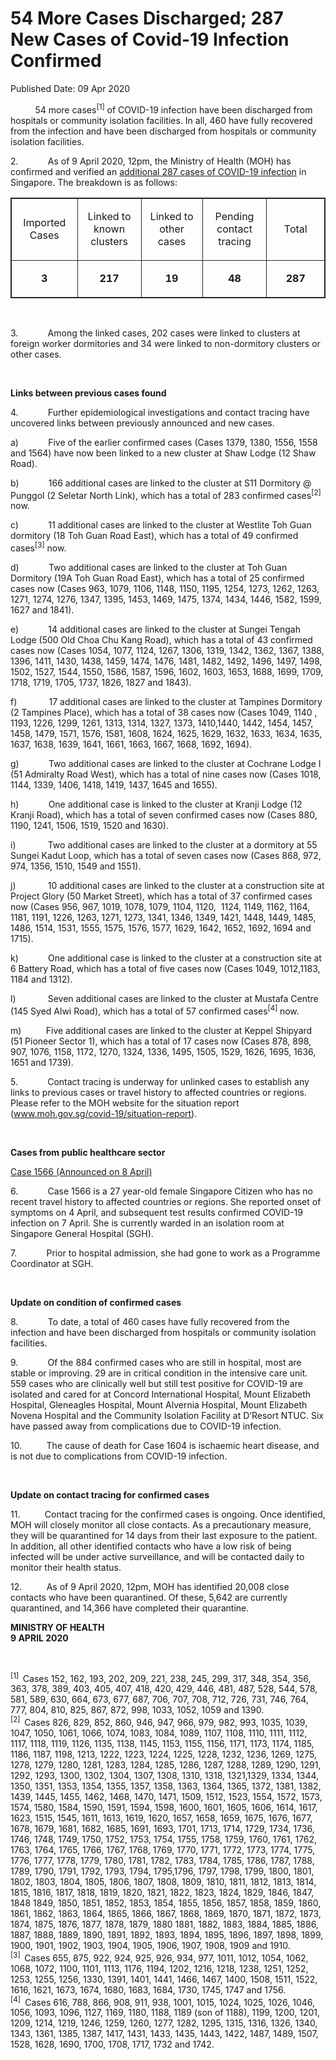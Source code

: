 <html>
    <meta http-equiv="Content-Type" content="text/html; charset=utf-8"/>
    <meta charset="utf-8"/>
    <title>54 More Cases Discharged; 287 New Cases of Covid-19 Infection Confirmed</title>
    <body><h1>54 More Cases Discharged; 287 New Cases of Covid-19 Infection Confirmed</h1>
    <p>Published Date: 09 Apr 2020</p> <p>&nbsp;&nbsp;&nbsp;&nbsp;&nbsp;&nbsp;&nbsp;&nbsp;&nbsp; 54 more cases<sup>[1]</sup> of COVID-19 infection have been discharged from hospitals or community isolation facilities. In all, 460 have fully recovered from the infection and have been discharged from hospitals or community isolation facilities. </p><p>2.&nbsp;&nbsp;&nbsp;&nbsp;&nbsp;&nbsp;&nbsp;&nbsp;&nbsp;&nbsp;&nbsp; As of 9 April 2020, 12pm, the Ministry of Health (MOH) has confirmed and verified an&nbsp;<a title="additional 287 cases of COVID-19 infection" href="/docs/librariesprovider5/pressroom/press-releases/annex9-4.pdf?sfvrsn=8ca6a2f_2">additional 287 cases of COVID-19 infection</a>&nbsp;in Singapore. The breakdown is as follows: </p><table style="border: 1px solid rgb(38, 38, 38);" border="1" cellspacing="0" cellpadding="0"> <tbody><tr> <td width="120" style="border: 1px solid rgb(38, 38, 38); width: 103px;"> <p align="center">Imported Cases</p> </td> <td width="120" style="border: 1px solid rgb(38, 38, 38); width: 103px;"> <p align="center">Linked to known clusters</p> </td> <td width="120" style="border: 1px solid rgb(38, 38, 38); width: 103px;"> <p align="center">Linked to other cases</p> </td> <td width="120" style="border: 1px solid rgb(38, 38, 38); width: 103px;"> <p align="center">Pending contact tracing </p> </td> <td width="120" style="border: 1px solid rgb(38, 38, 38); width: 103px;"> <p align="center">Total</p> </td> </tr> <tr> <td width="120" style="border: 1px solid rgb(38, 38, 38); width: 103px;"> <p align="center"><strong>3</strong></p> </td> <td width="120" style="border: 1px solid rgb(38, 38, 38); width: 103px;"> <p align="center"><strong>217</strong></p> </td> <td width="120" style="border: 1px solid rgb(38, 38, 38); width: 103px;"> <p align="center"><strong>19</strong></p> </td> <td width="120" style="border: 1px solid rgb(38, 38, 38); width: 103px;"> <p align="center"><strong>48</strong></p> </td> <td width="120" style="border: 1px solid rgb(38, 38, 38); width: 103px;"> <p align="center"><strong>287</strong></p> </td> </tr> </tbody></table><p><br></p><p>3.&nbsp;&nbsp;&nbsp;&nbsp;&nbsp;&nbsp;&nbsp;&nbsp;&nbsp;&nbsp;&nbsp; Among the linked cases, 202 cases were linked to clusters at foreign worker dormitories and 34 were linked to non-dormitory clusters or other cases.</p><p>&nbsp;</p><p><strong>Links between previous cases found</strong></p><p>4.&nbsp;&nbsp;&nbsp;&nbsp;&nbsp;&nbsp;&nbsp;&nbsp;&nbsp;&nbsp;&nbsp; Further epidemiological investigations and contact tracing have uncovered links between previously announced and new cases.</p><p>a)&nbsp;&nbsp;&nbsp;&nbsp;&nbsp;&nbsp;&nbsp;&nbsp;&nbsp;&nbsp;&nbsp; Five of the earlier confirmed cases (Cases 1379, 1380, 1556, 1558 and 1564) have now been linked to a new cluster at Shaw Lodge (12 Shaw Road).</p><p>b)&nbsp;&nbsp;&nbsp;&nbsp;&nbsp;&nbsp;&nbsp;&nbsp;&nbsp;&nbsp;&nbsp; 166 additional cases are linked to the cluster at S11 Dormitory @ Punggol (2 Seletar North Link), which has a total of 283 confirmed cases<sup>[2] </sup>now.</p><p>c)&nbsp;&nbsp;&nbsp;&nbsp;&nbsp;&nbsp;&nbsp;&nbsp;&nbsp;&nbsp;&nbsp; 11 additional cases are linked to the cluster at Westlite Toh Guan dormitory (18 Toh Guan Road East), which has a total of 49 confirmed cases<sup>[3]</sup> now. </p><p>d)&nbsp;&nbsp;&nbsp;&nbsp;&nbsp;&nbsp;&nbsp;&nbsp;&nbsp;&nbsp;&nbsp; Two additional cases are linked to the cluster at Toh Guan Dormitory (19A Toh Guan Road East), which has a total of 25 confirmed cases now (Cases 963, 1079, 1106, 1148, 1150, 1195, 1254, 1273, 1262, 1263, 1271, 1274, 1276, 1347, 1395, 1453, 1469, 1475, 1374, 1434, 1446, 1582, 1599, 1627 and 1841).</p><p>e)&nbsp;&nbsp;&nbsp;&nbsp;&nbsp;&nbsp;&nbsp;&nbsp;&nbsp;&nbsp;&nbsp; 14 additional cases are linked to the cluster at Sungei Tengah Lodge (500 Old Choa Chu Kang Road), which has a total of 43 confirmed cases now (Cases 1054, 1077, 1124, 1267, 1306, 1319, 1342, 1362, 1367, 1388, 1396, 1411, 1430, 1438, 1459, 1474, 1476, 1481, 1482, 1492, 1496, 1497, 1498, 1502, 1527, 1544, 1550, 1586, 1587, 1596, 1602, 1603, 1653, 1688, 1699, 1709, 1718, 1719, 1705, 1737, 1826, 1827 and 1843).</p><p>f)&nbsp;&nbsp;&nbsp;&nbsp;&nbsp;&nbsp;&nbsp;&nbsp;&nbsp;&nbsp;&nbsp;&nbsp; 17 additional cases are linked to the cluster at Tampines Dormitory (2 Tampines Place), which has a total of 38 cases now (Cases 1049, 1140 , 1193, 1226, 1299, 1261, 1313, 1314, 1327, 1373, 1410,1440, 1442, 1454, 1457, 1458, 1479, 1571, 1576, 1581, 1608, 1624, 1625, 1629, 1632, 1633, 1634, 1635, 1637, 1638, 1639, 1641, 1661, 1663, 1667, 1668, 1692, 1694).</p><p>g)&nbsp;&nbsp;&nbsp;&nbsp;&nbsp;&nbsp;&nbsp;&nbsp;&nbsp;&nbsp;&nbsp; Two additional cases are linked to the cluster at Cochrane Lodge I (51 Admiralty Road West), which has a total of nine cases now (Cases 1018, 1144, 1339, 1406, 1418, 1419, 1437, 1645 and 1655). </p><p>h)&nbsp;&nbsp;&nbsp;&nbsp;&nbsp;&nbsp;&nbsp;&nbsp;&nbsp;&nbsp;&nbsp; One additional case is linked to the cluster at Kranji Lodge (12 Kranji Road), which has a total of seven confirmed cases now (Cases 880, 1190, 1241, 1506, 1519, 1520 and 1630).</p><p>i)&nbsp;&nbsp;&nbsp;&nbsp;&nbsp;&nbsp;&nbsp;&nbsp;&nbsp;&nbsp;&nbsp;&nbsp; Two additional cases are linked to the cluster at a dormitory at 55 Sungei Kadut Loop, which has a total of seven cases now (Cases 868, 972, 974, 1356, 1510, 1549 and 1551).</p><p>j)&nbsp;&nbsp;&nbsp;&nbsp;&nbsp;&nbsp;&nbsp;&nbsp;&nbsp;&nbsp;&nbsp;&nbsp; 10 additional cases are linked to the cluster at a construction site at Project Glory (50 Market Street), which has a total of 37 confirmed cases now (Cases 956, 967, 1019, 1078, 1079, 1104, 1120,&nbsp; 1124, 1149, 1162, 1164, 1181, 1191, 1226, 1263, 1271, 1273, 1341, 1346, 1349, 1421, 1448, 1449, 1485, 1486, 1514, 1531, 1555, 1575, 1576, 1577, 1629, 1642, 1652, 1692, 1694 and 1715).</p><p>k)&nbsp;&nbsp;&nbsp;&nbsp;&nbsp;&nbsp;&nbsp;&nbsp;&nbsp;&nbsp;&nbsp; One additional case is linked to the cluster at a construction site at 6 Battery Road, which has a total of five cases now (Cases 1049, 1012,1183, 1184 and 1312).</p><p>l)&nbsp;&nbsp;&nbsp;&nbsp;&nbsp;&nbsp;&nbsp;&nbsp;&nbsp;&nbsp;&nbsp;&nbsp; Seven additional cases are linked to the cluster at Mustafa Centre (145 Syed Alwi Road), which has a total of 57 confirmed cases<sup>[4] </sup>now. </p><p>m)&nbsp;&nbsp;&nbsp;&nbsp;&nbsp;&nbsp;&nbsp;&nbsp;&nbsp; Five additional cases are linked to the cluster at Keppel Shipyard (51 Pioneer Sector 1), which has a total of 17 cases now (Cases 878, 898, 907, 1076, 1158, 1172, 1270, 1324, 1336, 1495, 1505, 1529, 1626, 1695, 1636, 1651 and 1739). </p><p>5.&nbsp;&nbsp;&nbsp;&nbsp;&nbsp;&nbsp;&nbsp;&nbsp;&nbsp;&nbsp;&nbsp; Contact tracing is underway for unlinked cases to establish any links to previous cases or travel history to affected countries or regions. Please refer to the MOH website for the situation report (<a title="" href="http://www.moh.gov.sg/covid-19/situation-report" target="_blank" data-saferedirecturl="https://www.google.com/url?q=http://www.moh.gov.sg/covid-19/situation-report&amp;source=gmail&amp;ust=1586527838431000&amp;usg=AFQjCNGKgkH-iFRkP98UKK4_XlYSr2e9Gg">www.moh.gov.sg/covid-19/<wbr>situation-report</a>). </p><p>&nbsp;</p><p><strong>Cases from public healthcare sector</strong></p><p><u>Case 1566 (Announced on 8 April)</u></p><p>6.&nbsp;&nbsp;&nbsp;&nbsp;&nbsp;&nbsp;&nbsp;&nbsp;&nbsp;&nbsp;&nbsp; Case 1566 is a 27 year-old female Singapore Citizen who has no recent travel history to affected countries or regions. She reported onset of symptoms on 4 April, and subsequent test results confirmed COVID-19 infection on 7 April. She is currently warded in an isolation room at Singapore General Hospital (SGH). </p><p>7.&nbsp;&nbsp;&nbsp;&nbsp;&nbsp;&nbsp;&nbsp;&nbsp;&nbsp;&nbsp;&nbsp; Prior to hospital admission, she had gone to work as a Programme Coordinator at SGH. </p><p>&nbsp;</p><p><strong>Update on condition of confirmed cases</strong></p><p>8.&nbsp;&nbsp;&nbsp;&nbsp;&nbsp;&nbsp;&nbsp;&nbsp;&nbsp;&nbsp;&nbsp; To date, a total of 460 cases have fully recovered from the infection and have been discharged from hospitals or community isolation facilities. </p><p>9.&nbsp;&nbsp;&nbsp;&nbsp;&nbsp;&nbsp;&nbsp;&nbsp;&nbsp;&nbsp;&nbsp; Of the 884 confirmed cases who are still in hospital, most are stable or improving. 29 are in critical condition in the intensive care unit. 559 cases who are clinically well but still test positive for COVID-19 are isolated and cared for at Concord International Hospital, Mount Elizabeth Hospital, Gleneagles Hospital, Mount Alvernia Hospital, Mount Elizabeth Novena Hospital and the Community Isolation Facility at D’Resort NTUC. Six have passed away from complications due to COVID-19 infection.</p><p>10.&nbsp;&nbsp;&nbsp;&nbsp;&nbsp;&nbsp;&nbsp;&nbsp;&nbsp; The cause of death for Case 1604 is ischaemic heart disease, and is not due to complications from COVID-19 infection. </p><p>&nbsp;</p><p><strong>Update on contact tracing for confirmed cases </strong></p><p>11.&nbsp;&nbsp;&nbsp;&nbsp;&nbsp;&nbsp;&nbsp;&nbsp;&nbsp; Contact tracing for the confirmed cases is ongoing. Once identified, MOH will closely monitor all close contacts. As a precautionary measure, they will be quarantined for 14 days from their last exposure to the patient. In addition, all other identified contacts who have a low risk of being infected will be under active surveillance, and will be contacted daily to monitor their health status. </p><p>12.&nbsp;&nbsp;&nbsp;&nbsp;&nbsp;&nbsp;&nbsp;&nbsp;&nbsp; As of 9 April 2020, 12pm, MOH has identified 20,008 close contacts who have been quarantined. Of these, 5,642 are currently quarantined, and 14,366 have completed their quarantine.<br></p><p><strong>MINISTRY OF HEALTH<br>9 APRIL 2020</strong></p><p>&nbsp;</p><p><sup>[1]&nbsp; </sup>Cases 152, 162, 193, 202, 209, 221, 238, 245, 299, 317, 348, 354, 356, 363, 378, 389, 403, 405, 407, 418, 420, 429, 446, 481, 487, 528, 544, 578, 581, 589, 630, 664, 673, 677, 687, 706, 707, 708, 712, 726, 731, 746, 764, 777, 804, 810, 825, 867, 872, 998, 1033, 1052, 1059 and 1390.<br><sup>[2]&nbsp; </sup>Cases 826, 829, 852, 860, 946, 947, 966, 979, 982, 993, 1035, 1039, 1047, 1050, 1061, 1066, 1074, 1083, 1084, 1089, 1107, 1108, 1110, 1111, 1112, 1117, 1118, 1119, 1126, 1135, 1138, 1145, 1153, 1155, 1156, 1171, 1173, 1174, 1185, 1186, 1187, 1198, 1213, 1222, 1223, 1224, 1225, 1228, 1232, 1236, 1269, 1275, 1278, 1279, 1280, 1281, 1283, 1284, 1285, 1286, 1287, 1288, 1289, 1290, 1291, 1292, 1293, 1300, 1302, 1304, 1307, 1308, 1310, 1318, 1321,1329, 1334, 1344, 1350, 1351, 1353, 1354, 1355, 1357, 1358, 1363, 1364, 1365, 1372, 1381, 1382, 1439, 1445, 1455, 1462, 1468, 1470, 1471, 1509, 1512, 1523, 1554, 1572, 1573, 1574, 1580, 1584, 1590, 1591, 1594, 1598, 1600, 1601, 1605, 1606, 1614, 1617, 1623, 1515, 1545, 1611, 1613, 1619, 1620, 1657, 1658, 1659, 1675, 1676, 1677, 1678, 1679, 1681, 1682, 1685, 1691, 1693, 1701, 1713, 1714, 1729, 1734, 1736, 1746, 1748, 1749, 1750, 1752, 1753, 1754, 1755, 1758, 1759, 1760, 1761, 1762, 1763, 1764, 1765, 1766, 1767, 1768, 1769, 1770, 1771, 1772, 1773, 1774, 1775, 1776, 1777, 1778, 1779, 1780, 1781, 1782, 1783, 1784, 1785, 1786, 1787, 1788, 1789, 1790, 1791, 1792, 1793, 1794, 1795,1796, 1797, 1798, 1799, 1800, 1801, 1802, 1803, 1804, 1805, 1806, 1807, 1808, 1809, 1810, 1811, 1812, 1813, 1814, 1815, 1816, 1817, 1818, 1819, 1820, 1821, 1822, 1823, 1824, 1829, 1846, 1847, 1848 1849, 1850, 1851, 1852, 1853, 1854, 1855, 1856, 1857, 1858, 1859, 1860, 1861, 1862, 1863, 1864, 1865, 1866, 1867, 1868, 1869, 1870, 1871, 1872, 1873, 1874, 1875, 1876, 1877, 1878, 1879, 1880 1881, 1882, 1883, 1884, 1885, 1886, 1887, 1888, 1889, 1890, 1891, 1892, 1893, 1894, 1895, 1896, 1897, 1898, 1899, 1900, 1901, 1902, 1903, 1904, 1905, 1906, 1907, 1908, 1909 and 1910. <br><sup>[3]&nbsp; </sup>Cases 655, 875, 922, 924, 925, 926, 934, 977, 1011, 1012, 1054, 1062, 1068, 1072, 1100, 1101, 1113, 1176, 1194, 1202, 1216, 1218, 1238, 1251, 1252, 1253, 1255, 1256, 1330, 1391, 1401, 1441, 1466, 1467, 1400, 1508, 1511, 1522, 1616, 1621, 1673, 1674, 1680, 1683, 1684, 1730, 1745, 1747 and 1756.<br><sup>[4] </sup>&nbsp;Cases 616, 788, 866, 908, 911, 938, 1001, 1015, 1024, 1025, 1026, 1046, 1056, 1093, 1096, 1127, 1169, 1180, 1188, 1189 (son of 1188), 1199, 1200, 1201, 1209, 1214, 1219, 1246, 1259, 1260, 1277, 1282, 1295, 1315, 1316, 1326, 1340, 1343, 1361, 1385, 1387, 1417, 1431, 1433, 1435, 1443, 1422, 1487, 1489, 1507, 1528, 1628, 1690, 1700, 1708, 1717, 1732 and 1742.</p></body>
</html>